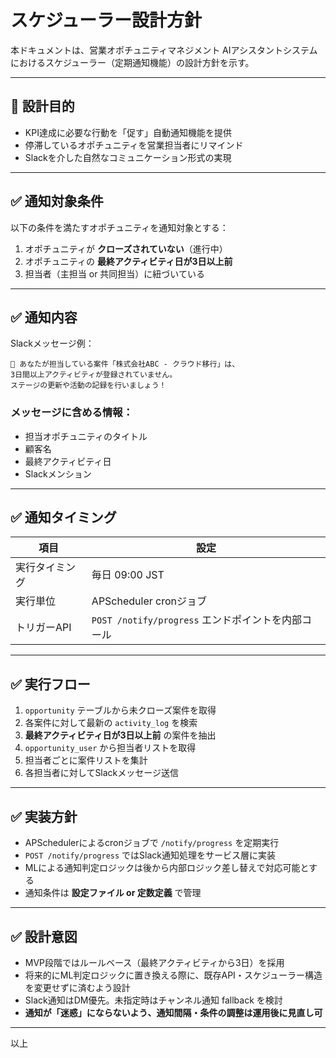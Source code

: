 
# スケジューラー設計方針

本ドキュメントは、営業オポチュニティマネジメント AIアシスタントシステムにおけるスケジューラー（定期通知機能）の設計方針を示す。

---

## 🎯 設計目的

- KPI達成に必要な行動を「促す」自動通知機能を提供
- 停滞しているオポチュニティを営業担当者にリマインド
- Slackを介した自然なコミュニケーション形式の実現

---

## ✅ 通知対象条件

以下の条件を満たすオポチュニティを通知対象とする：

1. オポチュニティが **クローズされていない**（進行中）
2. オポチュニティの **最終アクティビティ日が3日以上前**
3. 担当者（主担当 or 共同担当）に紐づいている

---

## ✅ 通知内容

Slackメッセージ例：

```
👀 あなたが担当している案件「株式会社ABC - クラウド移行」は、
3日間以上アクティビティが登録されていません。
ステージの更新や活動の記録を行いましょう！
```

### メッセージに含める情報：

- 担当オポチュニティのタイトル
- 顧客名
- 最終アクティビティ日
- Slackメンション

---

## ✅ 通知タイミング

| 項目           | 設定                                               |
| -------------- | -------------------------------------------------- |
| 実行タイミング | 毎日 09:00 JST                                     |
| 実行単位       | APScheduler cronジョブ                             |
| トリガーAPI    | `POST /notify/progress` エンドポイントを内部コール |

---

## ✅ 実行フロー

1. `opportunity` テーブルから未クローズ案件を取得
2. 各案件に対して最新の `activity_log` を検索
3. **最終アクティビティ日が3日以上前** の案件を抽出
4. `opportunity_user` から担当者リストを取得
5. 担当者ごとに案件リストを集計
6. 各担当者に対してSlackメッセージ送信

---

## ✅ 実装方針

- APSchedulerによるcronジョブで `/notify/progress` を定期実行
- `POST /notify/progress` ではSlack通知処理をサービス層に実装
- MLによる通知判定ロジックは後から内部ロジック差し替えで対応可能とする
- 通知条件は **設定ファイル or 定数定義** で管理

---

## ✅ 設計意図

- MVP段階ではルールベース（最終アクティビティから3日）を採用
- 将来的にML判定ロジックに置き換える際に、既存API・スケジューラー構造を変更せずに済むよう設計
- Slack通知はDM優先。未指定時はチャンネル通知 fallback を検討
- **通知が「迷惑」にならないよう、通知間隔・条件の調整は運用後に見直し可**

---

以上
